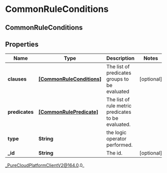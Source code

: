# CommonRuleConditions

## CommonRuleConditions

## Properties

|Name | Type | Description | Notes|
|------------ | ------------- | ------------- | -------------|
| **clauses** | [**[CommonRuleConditions]**](CommonRuleConditions) | The list of predicates groups to be evaluated | [optional] |
| **predicates** | [**[CommonRulePredicate]**](CommonRulePredicate) | The list of rule metric predicates to be evaluated. | |
| **type** | **String** | the logic operator performed. | |
| **_id** | **String** | The id. | [optional] |



_PureCloudPlatformClientV2@164.0.0_
